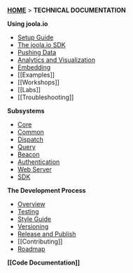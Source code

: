 [**HOME**](Home) > **TECHNICAL DOCUMENTATION**

**Using joola.io**
- [Setup Guide](setting-up-joola.io)
- [The joola.io SDK](using-the-sdk)
- [Pushing Data](pushing-data)
- [Analytics and Visualization](Analytics-and-Visualization)
- [Embedding](using-embedding)
- [[Examples]]
- [[Workshops]]
- [[Labs]]
- [[Troubleshooting]]

**Subsystems**
- [Core](The-COre-Subsystem)
- [Common](The-Common-Subsystem)
- [Dispatch](The-Dispatch-Subsystem)
- [Query](The-Query-Subsystem)
- [Beacon](The-Beacon-Subsystem)
- [Authentication](The-Authentication-Subsystem)
- [Web Server](The-Webserver-Subsystem)
- [SDK](The-SDK-Subsystem)

**The Development Process**
- [Overview](the-development-process)
- [Testing](Code-Testing)
- [Style Guide](code-style-guidelines)
- [Versioning](versioning)
- [Release and Publish](software-release-process)
- [[Contributing]]
- [Roadmap](product-roadmap)

**[[Code Documentation]]**